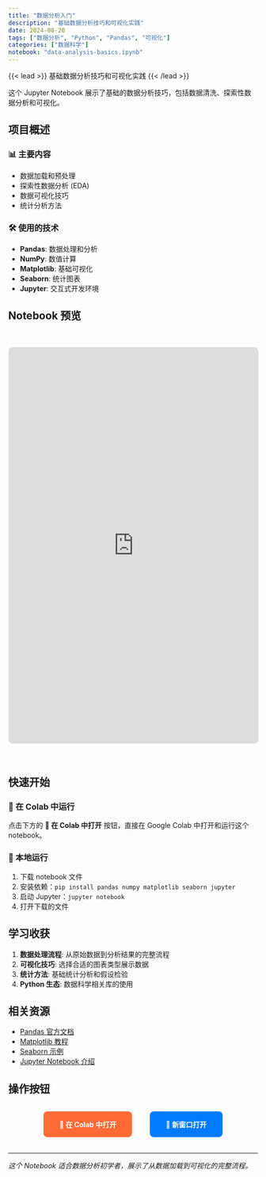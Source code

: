 ```yaml
---
title: "数据分析入门"
description: "基础数据分析技巧和可视化实践"
date: 2024-08-20
tags: ["数据分析", "Python", "Pandas", "可视化"]
categories: ["数据科学"]
notebook: "data-analysis-basics.ipynb"
---
```


{{< lead >}}
基础数据分析技巧和可视化实践
{{< /lead >}}

这个 Jupyter Notebook 展示了基础的数据分析技巧，包括数据清洗、探索性数据分析和可视化。

## 项目概述

### 📊 主要内容
- 数据加载和预处理
- 探索性数据分析 (EDA)
- 数据可视化技巧
- 统计分析方法

### 🛠️ 使用的技术
- **Pandas**: 数据处理和分析
- **NumPy**: 数值计算
- **Matplotlib**: 基础可视化
- **Seaborn**: 统计图表
- **Jupyter**: 交互式开发环境

## Notebook 预览

<iframe 
  src="https://nbviewer.jupyter.org/github/arkin-developer/blog/blob/main/static/notebooks/data-analysis-basics.ipynb"
  width="100%"
  height="800px"
  frameborder="0"
  style="border: 1px solid #e9ecef; border-radius: 8px; margin: 2rem 0;"
  allowfullscreen>
</iframe>

## 快速开始

### 🚀 在 Colab 中运行
点击下方的 **🚀 在 Colab 中打开** 按钮，直接在 Google Colab 中打开和运行这个 notebook。

### 📖 本地运行
1. 下载 notebook 文件
2. 安装依赖：`pip install pandas numpy matplotlib seaborn jupyter`
3. 启动 Jupyter：`jupyter notebook`
4. 打开下载的文件

## 学习收获

1. **数据处理流程**: 从原始数据到分析结果的完整流程
2. **可视化技巧**: 选择合适的图表类型展示数据
3. **统计方法**: 基础统计分析和假设检验
4. **Python 生态**: 数据科学相关库的使用

## 相关资源

- [Pandas 官方文档](https://pandas.pydata.org/docs/)
- [Matplotlib 教程](https://matplotlib.org/stable/tutorials/index.html)
- [Seaborn 示例](https://seaborn.pydata.org/examples/index.html)
- [Jupyter Notebook 介绍](https://jupyter.org/)

## 操作按钮

<div style="text-align: center; margin: 2rem 0;">
  <a href="https://colab.research.google.com/github/arkin-developer/blog/blob/main/static/notebooks/data-analysis-basics.ipynb" 
     target="_blank" 
     style="display: inline-block; padding: 1rem 2rem; background: #ff6b35; color: white; text-decoration: none; border-radius: 8px; font-weight: bold; margin: 0 1rem;">
    🚀 在 Colab 中打开
  </a>
  <a href="https://nbviewer.jupyter.org/github/arkin-developer/blog/blob/main/static/notebooks/data-analysis-basics.ipynb" 
     target="_blank" 
     style="display: inline-block; padding: 1rem 2rem; background: #007bff; color: white; text-decoration: none; border-radius: 8px; font-weight: bold; margin: 0 1rem;">
    🔗 新窗口打开
  </a>
</div>

---

*这个 Notebook 适合数据分析初学者，展示了从数据加载到可视化的完整流程。*
